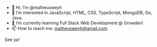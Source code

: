 - 👋 Hi, I’m @matheusweyh
- 👀 I’m interested in JavaScript, HTML, CSS, TypeScript, MongoDB, Go, Java.
- 🌱 I’m currently learning Full Stack Web Development @ Growdev!
- 📫 How to reach me: matheusweyh@gmail.com

See ya!

<!---
matheusweyh/matheusweyh is a ✨ special ✨ repository because its `README.md` (this file) appears on your GitHub profile.
You can click the Preview link to take a look at your changes.
--->
